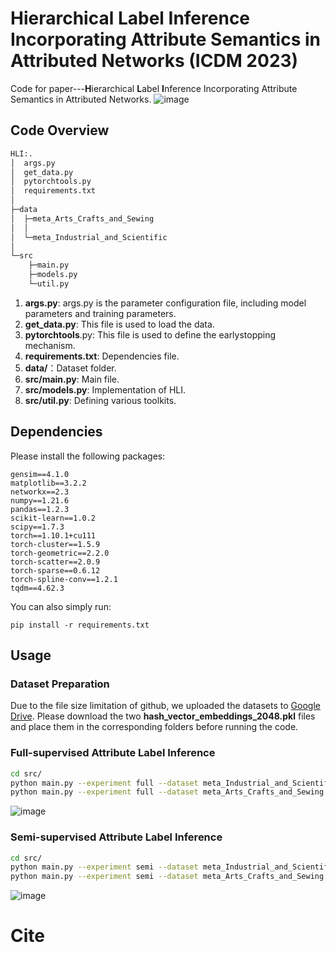 ﻿# Hierarchical Label Inference Incorporating Attribute Semantics in Attributed Networks (ICDM 2023)
Code for paper---**H**ierarchical **L**abel **I**nference Incorporating Attribute Semantics in Attributed Networks.
![image](https://github.com/ki-ljl/HLI/assets/56509367/8d60f6a1-9759-4089-8e4b-1dbf525ec215)

## Code Overview
```bash
HLI:.
│  args.py
│  get_data.py
│  pytorchtools.py
│  requirements.txt
│          
├─data            
│  ├─meta_Arts_Crafts_and_Sewing
│  │      
│  └─meta_Industrial_and_Scientific
│          
└─src
    ├─main.py
    ├─models.py
    └─util.py
```
1. **args.py**: args.py is the parameter configuration file, including model parameters and training parameters.
2. **get_data.py**: This file is used to load the data.
3. **pytorchtools**.py: This file is used to define the earlystopping mechanism.
4. **requirements.txt**: Dependencies file.
5. **data/**：Dataset folder.
6. **src/main.py**: Main file.
7. **src/models.py**: Implementation of HLI.
8. **src/util.py**: Defining various toolkits.
## Dependencies
Please install the following packages:
```
gensim==4.1.0
matplotlib==3.2.2
networkx==2.3
numpy==1.21.6
pandas==1.2.3
scikit-learn==1.0.2
scipy==1.7.3
torch==1.10.1+cu111
torch-cluster==1.5.9
torch-geometric==2.2.0
torch-scatter==2.0.9
torch-sparse==0.6.12
torch-spline-conv==1.2.1
tqdm==4.62.3
```
You can also simply run:
```
pip install -r requirements.txt
```
## Usage
### Dataset Preparation
Due to the file size limitation of github, we uploaded the datasets to [Google Drive](https://drive.google.com/drive/folders/1Kbt2B8qEyG48A-TIbxO5bvpBuziC8DDd?usp=sharing). Please download the two **hash_vector_embeddings_2048.pkl** files and place them in the corresponding folders before running the code.
### Full-supervised Attribute Label Inference
```bash
cd src/
python main.py --experiment full --dataset meta_Industrial_and_Scientific
python main.py --experiment full --dataset meta_Arts_Crafts_and_Sewing
```
![image](https://github.com/ki-ljl/HLI/assets/56509367/e3797faf-2e46-40c4-89a7-2e6c45eeb56a#pic_center)

### Semi-supervised Attribute Label Inference
```bash
cd src/
python main.py --experiment semi --dataset meta_Industrial_and_Scientific
python main.py --experiment semi --dataset meta_Arts_Crafts_and_Sewing
```
![image](https://github.com/ki-ljl/HLI/assets/56509367/8769e173-645a-44f1-a632-a6eb76f3d0ec)

# Cite
